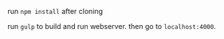 run `npm install` after cloning

run `gulp` to build and run webserver. then go to `localhost:4000`.
